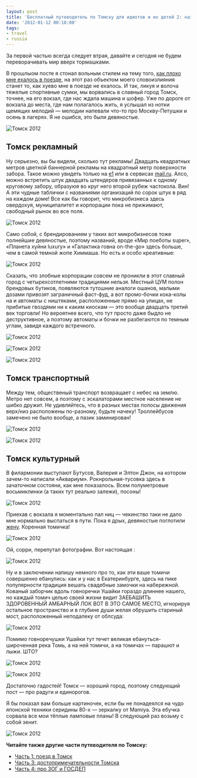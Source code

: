 ```yaml
---
layout: post
title: 'Бесплатный путеводитель по Томску для идиотов и их детей 2: назад в девяностые'
date: '2012-01-12 00:18:00'
tags:
- travel
- russia
---
```


За первой частью всегда следует втрая, давайте и сегодня не будем переворачивать мир вверх тормашками.

В прошлыом посте я стонал вольным стилем на тему того, [как плохо мне ехалось в поезде](http://shouldgo.ru/to-tomsk-by-train/), на этот раз объектом моего словоизлияния станет то, как хуево мне в поезде не ехалось.&nbsp;И так, ликуя и волоча тяжелые спортивные сумки, мы ворвались в славный город Томск, точнее, на его вокзал, где нас ждала машина и шофер. Уже по дороге от вокзала до места, где нам полагалось жить, я услышал из нотки щемящих мелодий — мелодии напевали что-то про Москву-Петушки и осень в лагерях. Я не ошибся, это были девяностые.

![Томск 2012](/assets/images/2017/10/IMG_1481.jpg)

## Томск рекламный

Ну серьезно, вы бы видели, сколько тут рекламы! Двадцать квадратных метров цветной баннерной рекламы на квадратный метр поверхности забора. Такое можно увидеть только на [е1](http://e1.ru) или в сервисах [mail.ru](http://mail.ru). Алсо, можно встретить штук двадцать штендеров привязанных к одному круговому забору, образуюя во круг него второй рубеж частокола. Вин! А эти чудные таблички с названиями организаций по сорок штук в ряд на каждом доме! Все как бы говорит, что микробизнеса здесь овердохуя, муниципалитет и корпорации пока не прижимают, свободный рынок во все поля.

![Томск 2012](/assets/images/2017/10/IMG_1449.jpg)

Само собой, с брендированием у таких вот микробизнесов тоже полнейшие девяностые, поэтому названий, вроде «Мир поеботы super», «Планета хуйни luxury» и «Галактика говна on-the-go» здесь больше, чем в самой темной жопе Химмаша. Но есть и особо креативные:

![Томск 2012](/assets/images/2017/10/IMG_1445.jpg)

Сказать, что злобные корпорации совсем не проникли в этот славный город с четырехсотлетними традициями нельзя. Местный ЦУМ полон брендовых бутиков, появляются тутошние аналоги ошанов, малыми дозами привозят заграничный фаст-фуд, а вот промо-бочки кока-колы на и автоматы с ништяками, расположенные прямо на улицах, не прибитые гвоздями ни к каким киоскам — это вообще двадцать третий век торговли! Но вероятнее всего, что тут просто даже быдло не деструктивное, а поэтому автоматы и бочки не разбегаются по темным углам, завидя каждого встречного.

![Томск 2012](/assets/images/2017/10/IMG_1454.jpg)

![Томск 2012](/assets/images/2017/10/IMG_1451.jpg)

![Томск 2012](/assets/images/2017/10/IMG_1461.jpg)

## Томск транспортный

Между тем, общественый транспорт возвращает с небес на землю. Метро нет совсем, а поэтому с эскалаторами местное население не шибко дружит. Не удивляйтесь, что в разных местах полосы движения верх/низ расположены по-разному, будьте&nbsp;начеку!&nbsp;Троллейбусов замечено не было вообще, а пазик заминирован!

![Томск 2012](/assets/images/2017/10/IMG_1485.jpg)

![Томск 2012](/assets/images/2017/10/IMG_1521.jpg)

## Томск культурный

В филармонии выступают Бутусов, Валерия и Элтон Джон, на котором зачем-то написали «Аквариум». Рокнрольная-тусовка здесь в зачаточном состояни, как мне показалось. Всем полуметровые восьмиклинки (а таких тут реально залежи), посоны!

![Томск 2012](/assets/images/2017/10/IMG_1484.jpg)

Приехав с вокзала я моментально пал ниц — чекинство таки не дало мне нормально выспаться в пути. Пока я дрых, девяностые поглотили [жену](http://twitter.com/aluviana). Коренная томичка!

![Томск 2012](/assets/images/2017/10/IMG_1442.jpg)

Ой, сорри, перепутал фотографии. Вот настоящая :

![Томск 2012](/assets/images/2017/10/IMG_1438.jpg)

Ну и в заключении напишу немного про то, как эти ваше томичи совершенно ебанулись: как и у нас в Екатеринбурге, здесь на пике популярности традиция вешать свадебные замочки на набережной. Кованый заборчик вдоль говноречки Ушайки гораздо длиннее нашего, но каждый томич целью своей жизни видит ЗАЕБАШИТЬ ЗДОРОВЕННЫЙ АМБАРНЫЙ ЛОК ВОТ В ЭТО САМОЕ МЕСТО, игнорируя остальное пространство и в глубине души желая обрушить стариный мост, расположенный неподалеку от облсуда:

![Томск 2012](/assets/images/2017/10/IMG_1520.jpg)

Помимо говноречушки Ушайки тут течет великая ебануться-широченная река Томь, а на ней томичи, а на томичах — парашют и лыжи. ШТО?

![Томск 2012](/assets/images/2017/10/IMG_1518.jpg)

![Томск 2012](/assets/images/2017/10/IMG_1483.jpg)

Достаточно гадостей! Томск — хороший город, поэтому следующий пост — про радуги и единорогов.

Я бы показал вам больше картиночек, если бы не понадеялся на чудо японской техники серидины 80-х — зеркалку от Mamiya. Эта ебучка сорвала все мои тёплые ламповые планы! В следующий раз возьму с собой зенит.

![Томск 2012](/assets/images/2017/10/IMG_1465.jpg)

**Читайте также другие части путеводителя по Томску:**

- [Часть 1: поезд в Томск](http://shouldgo.ru/to-tomsk-by-train/)
- [Часть 3: достопримечательности Томска](http://shouldgo.ru/tomsk-sightseeings/)
- [Часть 4: про ЗОГ и ГОСДЕП](http://shouldgo.ru/tomsk-zog-gosdep/)
